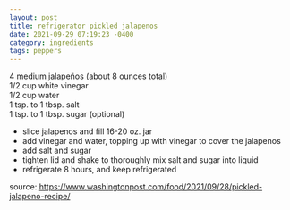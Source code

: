 ```yaml
---
layout: post
title: refrigerator pickled jalapenos
date: 2021-09-29 07:19:23 -0400
category: ingredients
tags: peppers
---
```


4 medium jalapeños (about 8 ounces total)  
1/2 cup white vinegar  
1/2 cup water  
1 tsp. to 1 tbsp. salt  
1 tsp. to 1 tbsp. sugar (optional)  
* slice jalapenos and fill 16-20 oz. jar
* add vinegar and water, topping up with vinegar to cover the jalapenos
* add salt and sugar
* tighten lid and shake to thoroughly mix salt and sugar into liquid
* refrigerate 8 hours, and keep refrigerated

source: <https://www.washingtonpost.com/food/2021/09/28/pickled-jalapeno-recipe/>
